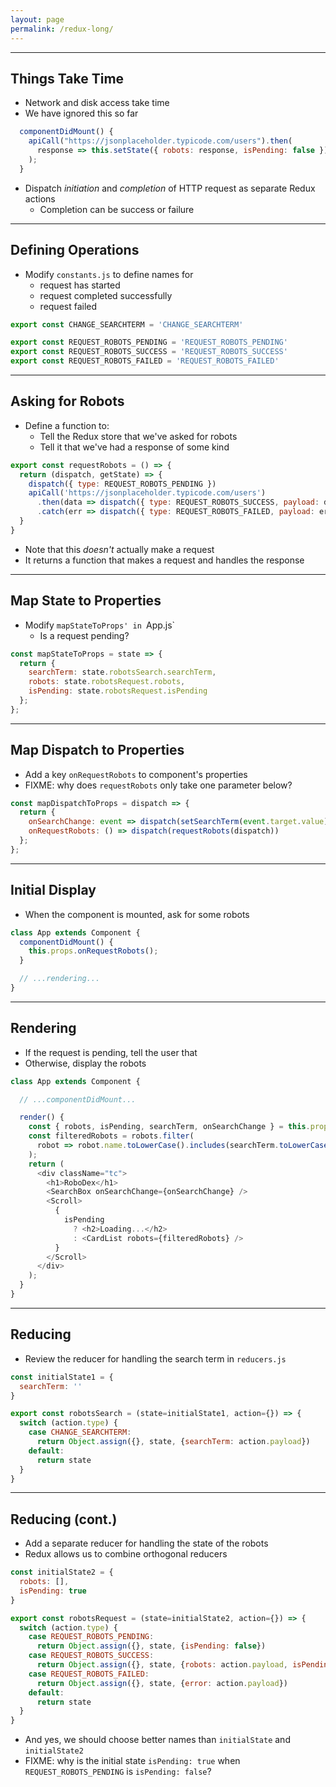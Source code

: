 ```yaml
---
layout: page
permalink: /redux-long/
---
```


---

## Things Take Time

- Network and disk access take time
- We have ignored this so far


```js
  componentDidMount() {
    apiCall("https://jsonplaceholder.typicode.com/users").then(
      response => this.setState({ robots: response, isPending: false })
    );
  }
```

- Dispatch *initiation* and *completion* of HTTP request as separate Redux actions
  - Completion can be success or failure

---

## Defining Operations

- Modify `constants.js` to define names for
  - request has started
  - request completed successfully
  - request failed

```js
export const CHANGE_SEARCHTERM = 'CHANGE_SEARCHTERM'

export const REQUEST_ROBOTS_PENDING = 'REQUEST_ROBOTS_PENDING'
export const REQUEST_ROBOTS_SUCCESS = 'REQUEST_ROBOTS_SUCCESS'
export const REQUEST_ROBOTS_FAILED = 'REQUEST_ROBOTS_FAILED'
```

---

## Asking for Robots

- Define a function to:
  - Tell the Redux store that we've asked for robots
  - Tell it that we've had a response of some kind

```js
export const requestRobots = () => {
  return (dispatch, getState) => {
    dispatch({ type: REQUEST_ROBOTS_PENDING })
    apiCall('https://jsonplaceholder.typicode.com/users')
      .then(data => dispatch({ type: REQUEST_ROBOTS_SUCCESS, payload: data }))
      .catch(err => dispatch({ type: REQUEST_ROBOTS_FAILED, payload: err }))
  }
}
```

- Note that this *doesn't* actually make a request
- It returns a function that makes a request and handles the response

---

## Map State to Properties

- Modify `mapStateToProps' in `App.js`
  - Is a request pending?

```js
const mapStateToProps = state => {
  return {
    searchTerm: state.robotsSearch.searchTerm,
    robots: state.robotsRequest.robots,
    isPending: state.robotsRequest.isPending
  };
};
```

---

## Map Dispatch to Properties

- Add a key `onRequestRobots` to component's properties
- FIXME: why does `requestRobots` only take one parameter below?

```js
const mapDispatchToProps = dispatch => {
  return {
    onSearchChange: event => dispatch(setSearchTerm(event.target.value)),
    onRequestRobots: () => dispatch(requestRobots(dispatch))
  };
};
```

---

## Initial Display

- When the component is mounted, ask for some robots

```js
class App extends Component {
  componentDidMount() {
    this.props.onRequestRobots();
  }

  // ...rendering...
}
```

---

## Rendering

- If the request is pending, tell the user that
- Otherwise, display the robots

```js
class App extends Component {

  // ...componentDidMount...

  render() {
    const { robots, isPending, searchTerm, onSearchChange } = this.props;
    const filteredRobots = robots.filter(
      robot => robot.name.toLowerCase().includes(searchTerm.toLowerCase())
    );
    return (
      <div className="tc">
        <h1>RoboDex</h1>
        <SearchBox onSearchChange={onSearchChange} />
        <Scroll>
          {
            isPending
              ? <h2>Loading...</h2>
              : <CardList robots={filteredRobots} />
          }
        </Scroll>
      </div>
    );
  }
}
```

---

## Reducing

- Review the reducer for handling the search term in `reducers.js`

```js
const initialState1 = {
  searchTerm: ''
}

export const robotsSearch = (state=initialState1, action={}) => {
  switch (action.type) {
    case CHANGE_SEARCHTERM:
      return Object.assign({}, state, {searchTerm: action.payload})
    default:
      return state
  }
}
```

---

## Reducing (cont.)

- Add a separate reducer for handling the state of the robots
- Redux allows us to combine orthogonal reducers

```js
const initialState2 = {
  robots: [],
  isPending: true
}

export const robotsRequest = (state=initialState2, action={}) => {
  switch (action.type) {
    case REQUEST_ROBOTS_PENDING:
      return Object.assign({}, state, {isPending: false})
    case REQUEST_ROBOTS_SUCCESS:
      return Object.assign({}, state, {robots: action.payload, isPending: false})
    case REQUEST_ROBOTS_FAILED:
      return Object.assign({}, state, {error: action.payload})
    default:
      return state
  }
}
```

- And yes, we should choose better names than `initialState` and `initialState2`
- FIXME: why is the initial state `isPending: true` when `REQUEST_ROBOTS_PENDING` is `isPending: false`?
